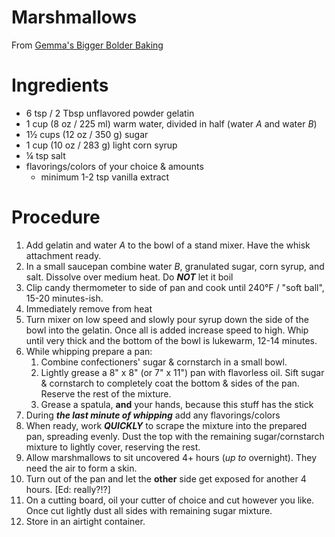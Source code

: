# Marshmallows
From [Gemma's Bigger Bolder Baking](https://www.biggerbolderbaking.com/marshmallow-recipe-3-flavors/)

# Ingredients
* 6 tsp / 2 Tbsp unflavored powder gelatin
* 1 cup (8 oz / 225 ml) warm water, divided in half (water _A_ and water _B_)
* 1½ cups (12 oz / 350 g) sugar
* 1 cup (10 oz / 283 g) light corn syrup
* ¼ tsp salt
* flavorings/colors of your choice & amounts
    * minimum 1-2 tsp vanilla extract

# Procedure
1. Add gelatin and water _A_ to the bowl of a stand mixer. Have the whisk attachment ready.
2. In a small saucepan combine water _B_, granulated sugar, corn syrup, and salt. Dissolve over medium heat. Do ***NOT*** let it boil
3. Clip candy thermometer to side of pan and cook until 240°F / "soft ball", 15-20 minutes-ish.
4. Immediately remove from heat
5. Turn mixer on low speed and slowly pour syrup down the side of the bowl into the gelatin. Once all is added increase speed to high. Whip until very thick and the bottom of the bowl is lukewarm, 12-14 minutes.
6. While whipping prepare a pan:
    1. Combine confectioners' sugar & cornstarch in a small bowl.
    2. Lightly grease a 8" x 8" (or 7" x 11") pan with flavorless oil. Sift sugar & cornstarch to completely coat the bottom & sides of the pan. Reserve the rest of the mixture.
    3. Grease a spatula, **and** your hands, because this stuff has the stick
7. During ***the last minute of whipping*** add any flavorings/colors
8. When ready, work ***QUICKLY*** to scrape the mixture into the prepared pan, spreading evenly. Dust the top with the remaining sugar/cornstarch mixture to lightly cover, reserving the rest.
9. Allow marshmallows to sit uncovered 4+ hours (*up to* overnight). They need the air to form a skin.
10. Turn out of the pan and let the **other** side get exposed for another 4 hours. [Ed: really?!?]
11. On a cutting board, oil your cutter of choice and cut however you like. Once cut lightly dust all sides with remaining sugar mixture.
12. Store in an airtight container.
